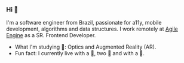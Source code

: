 ### Hi 👋

I'm a software engineer from Brazil, passionate for a11y, mobile development, algorithms and data structures. I work remotely at <a href="https://agileengine.com/">Agile Engine</a> as a SR. Frontend Developer.

- What I'm studying 📖: Optics and Augmented Reality (AR).
- Fun fact: I currently live with a 🐢, two 🐶 and with a 🦜. 

